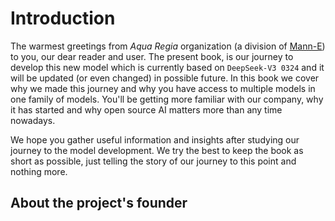 # Introduction

The warmest greetings from _Aqua Regia_ organization (a division of [Mann-E](https://mann-e.com)) to you, our dear reader and user. The present book, is our journey to develop this new model which is currently based on `DeepSeek-V3 0324` and it will be updated (or even changed) in possible future. In this book we cover why we made this journey and why you have access to multiple models in one family of models. You'll be getting more familiar with our company, why it has started and why open source AI matters more than any time nowadays. 

We hope you gather useful information and insights after studying our journey to the model development. We try the best to keep the book as short as possible, just telling the story of our journey to this point and nothing more.

## About the project's founder
